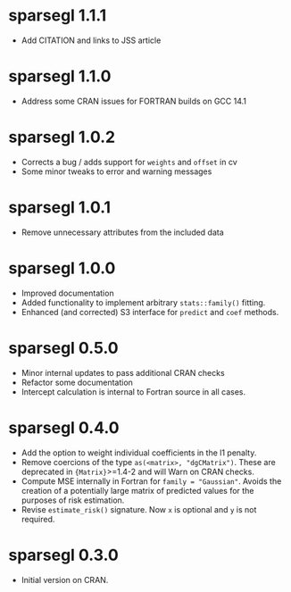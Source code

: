 # sparsegl 1.1.1

* Add CITATION and links to JSS article

# sparsegl 1.1.0

* Address some CRAN issues for FORTRAN builds on GCC 14.1

# sparsegl 1.0.2

* Corrects a bug / adds support for `weights` and `offset` in cv
* Some minor tweaks to error and warning messages

# sparsegl 1.0.1

* Remove unnecessary attributes from the included data

# sparsegl 1.0.0

* Improved documentation
* Added functionality to implement arbitrary `stats::family()` fitting.
* Enhanced (and corrected) S3 interface for `predict` and `coef` methods.

# sparsegl 0.5.0

* Minor internal updates to pass additional CRAN checks
* Refactor some documentation
* Intercept calculation is internal to Fortran source in all cases.


# sparsegl 0.4.0

* Add the option to weight individual coefficients in the l1 penalty.
* Remove coercions of the type `as(<matrix>, "dgCMatrix")`. These are deprecated in `{Matrix}`>=1.4-2 and will Warn on CRAN checks.
* Compute MSE internally in Fortran for `family = "Gaussian"`. Avoids the creation of a potentially large matrix of predicted values for the purposes
of risk estimation. 
* Revise `estimate_risk()` signature. Now `x` is optional and `y` is not required.

# sparsegl 0.3.0

* Initial version on CRAN.
